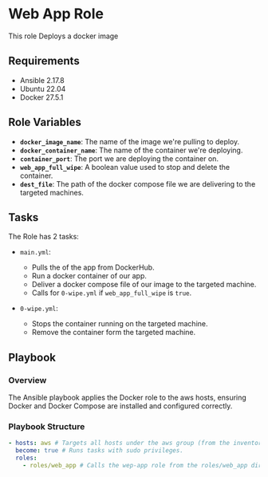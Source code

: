# Web App Role

This role Deploys a docker image

## Requirements

- Ansible 2.17.8
- Ubuntu 22.04
- Docker 27.5.1

## Role Variables

- **`docker_image_name`**: The name of the image we're pulling to deploy.
- **`docker_container_name`**: The name of the container we're deploying.
- **`container_port`**: The port we are deploying the container on.
- **`web_app_full_wipe`**: A boolean value used to stop and delete the container.
- **`dest_file`**: The path of the docker compose file we are delivering to the targeted machines.

## Tasks

The Role has 2 tasks:

- `main.yml`:
  - Pulls the of the app from DockerHub.
  - Run a docker container of our app.
  - Deliver a docker compose file of our image to the targeted machine.
  - Calls for `0-wipe.yml` if `web_app_full_wipe` is `true`.

- `0-wipe.yml`:
  - Stops the container running on the targeted machine.
  - Remove the container form the targeted machine.

## Playbook

### Overview

The Ansible playbook applies the Docker role to the aws hosts, ensuring Docker and Docker Compose are installed and configured correctly.

### Playbook Structure

```yaml
- hosts: aws # Targets all hosts under the aws group (from the inventory file).
  become: true # Runs tasks with sudo privileges.
  roles:
    - roles/web_app # Calls the wep-app role from the roles/web_app directory.
```
